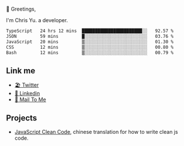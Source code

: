 👋 Greetings, 

I'm Chris Yu. a developer. 


<!--START_SECTION:waka-->

```txt
TypeScript   24 hrs 12 mins  ███████████████████████░░   92.57 %
JSON         59 mins         █░░░░░░░░░░░░░░░░░░░░░░░░   03.76 %
JavaScript   20 mins         ▒░░░░░░░░░░░░░░░░░░░░░░░░   01.30 %
CSS          12 mins         ▒░░░░░░░░░░░░░░░░░░░░░░░░   00.80 %
Bash         12 mins         ▒░░░░░░░░░░░░░░░░░░░░░░░░   00.79 %
```

<!--END_SECTION:waka-->

## Link me

- [🏖️ Twitter](https://twitter.com/yuetong3yu)
- [🧳 Linkedin](https://www.linkedin.com/in/yuetong3yu)
- [📧 Mail To Me](mailto:yuetong3yu@gmail.com)


## Projects 

- [JavaScript Clean Code](https://js-clean-code-cn.vercel.app/), chinese translation for how to write clean js code.
